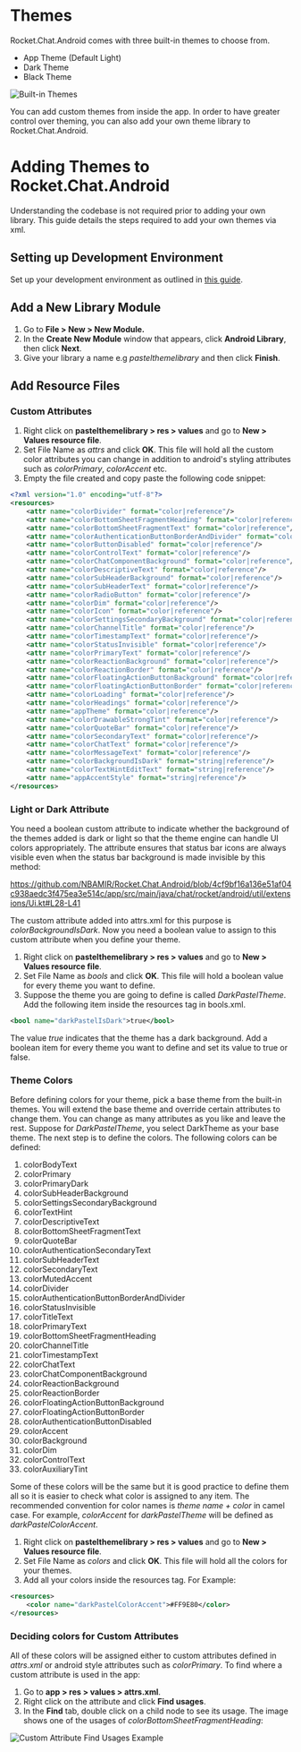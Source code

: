 # Themes

Rocket.Chat.Android comes with three built-in themes to choose from.
* App Theme (Default Light)
* Dark Theme
* Black Theme

![Built-in Themes](images/AppThemes.jpg?raw=true "Built-in Theme")

You can add custom themes from inside the app. In order to have greater control over theming, you can also add your own theme library to Rocket.Chat.Android.

# Adding Themes to Rocket.Chat.Android

Understanding the codebase is not required prior to adding your own library. This guide details the steps required to add your own themes via xml.

## Setting up Development Environment

Set up your development environment as outlined in [this guide](https://github.com/RocketChat/Rocket.Chat.Android/blob/develop/README.md).

## Add a New Library Module

1. Go to **File > New > New Module.** 
2. In the **Create New Module** window that appears, click **Android Library**, then click **Next**.
3. Give your library a name e.g *pastelthemelibrary* and then click **Finish**.

## Add Resource Files

### Custom Attributes
1. Right click on **pastelthemelibrary > res > values** and go to **New > Values resource file**.
2. Set File Name as *attrs* and click **OK**. This file will hold all the custom color attributes you can change in addition to android's styling attributes such as *colorPrimary*, *colorAccent* etc.
3. Empty the file created and copy paste the following code snippet:

```xml
<?xml version="1.0" encoding="utf-8"?>
<resources>
    <attr name="colorDivider" format="color|reference"/>
    <attr name="colorBottomSheetFragmentHeading" format="color|reference"/>
    <attr name="colorBottomSheetFragmentText" format="color|reference"/>
    <attr name="colorAuthenticationButtonBorderAndDivider" format="color|reference"/>
    <attr name="colorButtonDisabled" format="color|reference"/>
    <attr name="colorControlText" format="color|reference"/>
    <attr name="colorChatComponentBackground" format="color|reference"/>
    <attr name="colorDescriptiveText" format="color|reference"/>
    <attr name="colorSubHeaderBackground" format="color|reference"/>
    <attr name="colorSubHeaderText" format="color|reference"/>
    <attr name="colorRadioButton" format="color|reference"/>
    <attr name="colorDim" format="color|reference"/>
    <attr name="colorIcon" format="color|reference"/>
    <attr name="colorSettingsSecondaryBackground" format="color|reference"/>
    <attr name="colorChannelTitle" format="color|reference"/>
    <attr name="colorTimestampText" format="color|reference"/>
    <attr name="colorStatusInvisible" format="color|reference"/>
    <attr name="colorPrimaryText" format="color|reference"/>
    <attr name="colorReactionBackground" format="color|reference"/>
    <attr name="colorReactionBorder" format="color|reference"/>
    <attr name="colorFloatingActionButtonBackground" format="color|reference"/>
    <attr name="colorFloatingActionButtonBorder" format="color|reference"/>
    <attr name="colorLoading" format="color|reference"/>
    <attr name="colorHeadings" format="color|reference"/>
    <attr name="appTheme" format="color|reference"/>
    <attr name="colorDrawableStrongTint" format="color|reference"/>
    <attr name="colorQuoteBar" format="color|reference"/>
    <attr name="colorSecondaryText" format="color|reference"/>
    <attr name="colorChatText" format="color|reference"/>
    <attr name="colorMessageText" format="color|reference"/>
    <attr name="colorBackgroundIsDark" format="string|reference"/>
    <attr name="colorTextHintEditText" format="string|reference"/>
    <attr name="appAccentStyle" format="string|reference"/>
</resources>
```
### Light or Dark Attribute

You need a boolean custom attribute to indicate whether the background of the themes added is dark or light so that the theme engine can handle UI colors appropriately. The attribute ensures that status bar icons are always visible even when the status bar background is made invisible by this method:

https://github.com/NBAMIR/Rocket.Chat.Android/blob/4cf9bf16a136e51af04c938aedc3f475ea3e514c/app/src/main/java/chat/rocket/android/util/extensions/Ui.kt#L28-L41

The custom attribute added into attrs.xml for this purpose is *colorBackgroundIsDark*. Now you need a boolean value to assign to this custom attribute when you define your theme.

1. Right click on **pastelthemelibrary > res > values** and go to **New > Values resource file**.
2. Set File Name as *bools* and click **OK**. This file will hold a boolean value for every theme you want to define.
3. Suppose the theme you are going to define is called *DarkPastelTheme*. Add the following item inside the resources tag in bools.xml.

```xml
<bool name="darkPastelIsDark">true</bool>
```
The value *true* indicates that the theme has a dark background. Add a boolean item for every theme you want to define and set its value to true or false.

### Theme Colors

Before defining colors for your theme, pick a base theme from the built-in themes. You will extend the base theme and override certain attributes to change them. You can change as many attributes as you like and leave the rest. Suppose for *DarkPastelTheme*, you select DarkTheme as your base theme. The next step is to define the colors. The following colors can be defined:

1. colorBodyText
2. colorPrimary
3. colorPrimaryDark
4. colorSubHeaderBackground
5. colorSettingsSecondaryBackground
6. colorTextHint
7. colorDescriptiveText
8. colorBottomSheetFragmentText
9. colorQuoteBar
10. colorAuthenticationSecondaryText
11. colorSubHeaderText
12. colorSecondaryText
13. colorMutedAccent
14. colorDivider
15. colorAuthenticationButtonBorderAndDivider
16. colorStatusInvisible
17. colorTitleText
18. colorPrimaryText
19. colorBottomSheetFragmentHeading
20. colorChannelTitle
21. colorTimestampText
22. colorChatText
23. colorChatComponentBackground
24. colorReactionBackground
25. colorReactionBorder
26. colorFloatingActionButtonBackground
27. colorFloatingActionButtonBorder
28. colorAuthenticationButtonDisabled
29. colorAccent
30. colorBackground
31. colorDim
32. colorControlText
33. colorAuxiliaryTint

Some of these colors will be the same but it is good practice to define them all so it is easier to check what color is assigned to any item. The recommended convention for color names is *theme name + color* in camel case. For example, *colorAccent* for *darkPastelTheme* will be defined as *darkPastelColorAccent*.

1. Right click on **pastelthemelibrary > res > values** and go to **New > Values resource file**.
2. Set File Name as *colors* and click **OK**. This file will hold all the colors for your themes.
3. Add all your colors inside the resources tag. For Example:

```xml
<resources>
    <color name="darkPastelColorAccent">#FF9E80</color>
</resources>
```
### Deciding colors for Custom Attributes

All of these colors will be assigned either to custom attributes defined in *attrs.xml* or android style attributes such as *colorPrimary*. To find where a custom attribute is used in the app:
1. Go to **app > res > values > attrs.xml**.
2. Right click on the attribute and click **Find usages**.
3. In the **Find** tab, double click on a child node to see its usage. The image shows one of the usages of *colorBottomSheetFragmentHeading*:

![Custom Attribute Find Usages Example](images/CustomAttributeFindUsage.jpg?raw=true "Built-in Theme")

